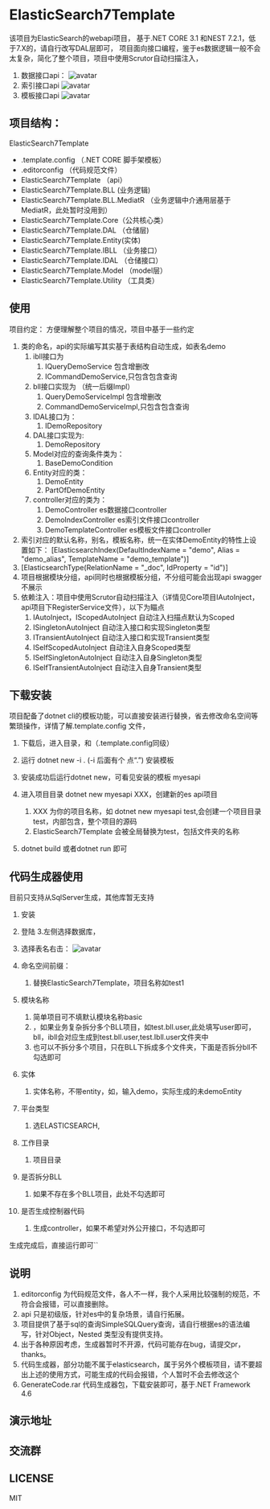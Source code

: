 # ElasticSearch7Template 
 该项目为ElasticSearch的webapi项目， 基于.NET CORE 3.1 和NEST  7.2.1，低于7.X的，请自行改写DAL层即可，
 项目面向接口编程，鉴于es数据逻辑一般不会太复杂，简化了整个项目，项目中使用Scrutor自动扫描注入，
 

1. 数据接口api：
 ![avatar](/api.jpg)
1. 索引接口api
![avatar](/index.jpg)
1. 模板接口api
![avatar](/template.jpg)


  
##  项目结构： ##
ElasticSearch7Template
   

- .template.config  （.NET CORE 脚手架模板）
- .editorconfig （代码规范文件）
- ElasticSearch7Template （api）
- ElasticSearch7Template.BLL (业务逻辑)
- ElasticSearch7Template.BLL.MediatR （业务逻辑中介通用层基于MediatR，此处暂时没用到）
- ElasticSearch7Template.Core（公共核心类）
- ElasticSearch7Template.DAL （仓储层)
- ElasticSearch7Template.Entity(实体)
- ElasticSearch7Template.IBLL （业务接口）
- ElasticSearch7Template.IDAL （仓储接口）
- ElasticSearch7Template.Model （model层）
- ElasticSearch7Template.Utility （工具类）

## 使用 ##

 项目约定：
 方便理解整个项目的情况，项目中基于一些约定
  
1. 类的命名，api的实际编写其实基于表结构自动生成，如表名demo
	1. ibll接口为 
		1. IQueryDemoService 包含增删改
		2. ICommandDemoService,只包含包含查询
	2. bll接口实现为 （统一后缀Impl）
		1. QueryDemoServiceImpl 包含增删改
		2. CommandDemoServiceImpl,只包含包含查询
	3. IDAL接口为：
		1. IDemoRepository
	4. DAL接口实现为:
		1. DemoRepository
	5. Model对应的查询条件类为：
		1. BaseDemoCondition
	6. Entity对应的类：
		1. DemoEntity
		2. PartOfDemoEntity 
	7. controller对应的类为：
		1. DemoController  es数据接口controller
		2. DemoIndexController es索引文件接口controller
		3. DemoTemplateController es模板文件接口controller
2. 索引对应的默认名称，别名，模板名称，统一在实体DemoEntity的特性上设置如下：
[ElasticsearchIndex(DefaultIndexName = "demo", Alias = "demo_alias", TemplateName = "demo_template")]
2. [ElasticsearchType(RelationName = "_doc", IdProperty = "id")]
3. 项目根据模块分组，api同时也根据模板分组，不分组可能会出现api swagger不展示
4. 依赖注入：项目中使用Scrutor自动扫描注入（详情见Core项目IAutoInject，api项目下RegisterService文件），以下为瞄点
	1. IAutoInject，IScopedAutoInject   自动注入扫描点默认为Scoped 
	3. ISingletonAutoInject 自动注入接口和实现Singleton类型
	4. ITransientAutoInject 自动注入接口和实现Transient类型
	5. ISelfScopedAutoInject 自动注入自身Scoped类型
	6. ISelfSingletonAutoInject 自动注入自身Singleton类型
	7. ISelfTransientAutoInject 自动注入自身Transient类型


## 下载安装 ##
项目配备了dotnet cli的模板功能，可以直接安装进行替换，省去修改命名空间等繁琐操作，详情了解.template.config 文件，
 

1. 下载后，进入目录，和（.template.config同级）


1. 运行 dotnet new -i . (-i 后面有个 点“.”) 安装模板


1. 安装成功后运行dotnet new，可看见安装的模板 myesapi 
2. 进入项目目录 dotnet new myesapi XXX，创建新的es api项目
	1.  XXX 为你的项目名称，如  dotnet new myesapi test,会创建一个项目目录test，内部包含，整个项目的源码
	2. ElasticSearch7Template  会被全局替换为test，包括文件夹的名称
3. dotnet build 或者dotnet run 即可

## 代码生成器使用 ##
  
目前只支持从SqlServer生成，其他库暂无支持
1. 安装
2. 登陆
3.左侧选择数据库，


1.  选择表名右击：
 ![avatar](/shengcheng.jpg) 
   
1. 命名空间前缀：
	1. 替换ElasticSearch7Template，项目名称如test1
1. 模块名称
	1. 简单项目可不填默认模块名称basic
	2. ，如果业务复杂拆分多个BLL项目，如test.bll.user,此处填写user即可，bll，ibll会对应生成到test.bll.user,test.Ibll.user文件夹中
	3. 也可以不拆分多个项目，只在BLL下拆成多个文件夹，下面是否拆分bll不勾选即可
2. 实体
	1. 实体名称，不带entity，如，输入demo，实际生成的未demoEntity
3. 平台类型
	1. 选ELASTICSEARCH,
4. 工作目录
	1. 项目目录
5. 是否拆分BLL
	1. 如果不存在多个BLL项目，此处不勾选即可
6. 是否生成控制器代码
	1. 生成controller，如果不希望对外公开接口，不勾选即可

生成完成后，直接运行即可``
## 说明 ##

1. editorconfig 为代码规范文件，各人不一样，我个人采用比较强制的规范，不符合会报错，可以直接删除。
2. api 只是初级版，针对es中的复杂场景，请自行拓展。
2. 项目提供了基于sql的查询SimpleSQLQuery查询，请自行根据es的语法编写，针对Object，Nested 类型没有提供支持。
2. 出于各种原因考虑，生成器暂时不开源，代码可能存在bug，请提交pr，thanks。
3. 代码生成器，部分功能不属于elasticsearch，属于另外个模板项目，请不要超出上述的使用方式，可能生成的代码会报错，个人暂时不会去修改这个
4. GenerateCode.rar 代码生成器包，下载安装即可，基于.NET Framework 4.6

## 演示地址 ##

## 交流群 ##

## LICENSE ##
MIT




    
 

